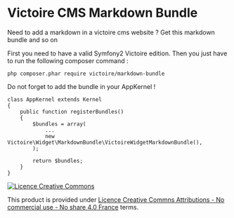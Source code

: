 Victoire CMS Markdown Bundle
============

Need to add a markdown in a victoire cms website ?
Get this markdown bundle and so on

First you need to have a valid Symfony2 Victoire edition.
Then you just have to run the following composer command :

    php composer.phar require victoire/markdown-bundle

Do not forget to add the bundle in your AppKernel !

    class AppKernel extends Kernel
    {
        public function registerBundles()
        {
            $bundles = array(
                ...
                new Victoire\Widget\MarkdownBundle\VictoireWidgetMarkdownBundle(),
            );

            return $bundles;
        }
    }

[![Licence Creative Commons](http://i.creativecommons.org/l/by-nc-nd/4.0/88x31.png)](http://creativecommons.org/licenses/by-nc-nd/4.0/)

This product is provided under [Licence Creative Commns Attributions - No commercial use - No share 4.0 France](http://creativecommons.org/licenses/by-nc-nd/4.0/fr/) terms.
